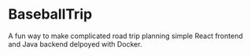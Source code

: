 # BaseballTrip
A fun way to make complicated road trip planning simple
React frontend and Java backend delpoyed with Docker.
